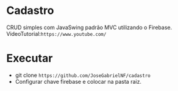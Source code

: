 # Cadastro
CRUD simples com JavaSwing padrão MVC utilizando o Firebase.  
VideoTutorial:`https://www.youtube.com/`  
# Executar  
- git clone `https://github.com/JoseGabrielNF/cadastro`    
- Configurar chave firebase e colocar na pasta raiz.
 
